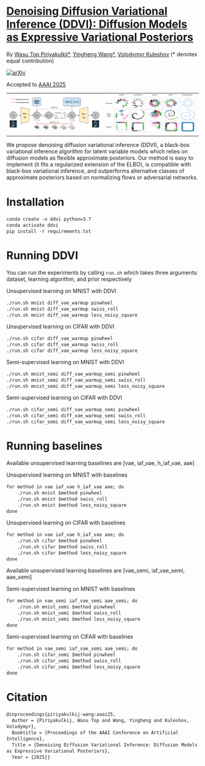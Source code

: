 # [Denoising Diffusion Variational Inference (DDVI): Diffusion Models as Expressive Variational Posteriors](https://arxiv.org/abs/2401.02739)

By [Wasu Top Piriyakulkij*](https://www.cs.cornell.edu/~wp237/), [Yingheng Wang*](https://isjakewong.github.io/), [Volodymyr Kuleshov](https://www.cs.cornell.edu/~kuleshov/) (* denotes equal contribution)

[![arXiv](https://img.shields.io/badge/arXiv-2401.02739-red.svg)](https://arxiv.org/abs/2401.02739)

Accepted to [AAAI 2025](https://aaai.org/conference/aaai/aaai-25/)


<table>
  <tr>
    <td align="center">
      <img src="imgs/ddvi.png" width="99%">
    </td>
    <td align="center">
      <img src="imgs/mnist_results.png" width="99%">
    </td>
  </tr>
</table>

We propose denoising diffusion variational inference (DDVI), a black-box variational inference algorithm for latent variable models which relies on diffusion models as flexible approximate posteriors. Our method is easy to implement (it fits a regularized extension of the ELBO), is compatible with black-box variational inference, and outperforms alternative classes of approximate posteriors based on normalizing flows or adversarial networks.

# Installation
```
conda create -n ddvi python=3.7
conda activate ddvi
pip install -r requirements.txt
```

# Running DDVI

You can run the experiments by calling `run.sh` which takes three arguments: dataset, learning algorithm, and prior respectively

Unsupervised learning on MNIST with DDVI
```
./run.sh mnist diff_vae_warmup pinwheel
./run.sh mnist diff_vae_warmup swiss_roll
./run.sh mnist diff_vae_warmup less_noisy_square
```

Unsupervised learning on CIFAR with DDVI
```
./run.sh cifar diff_vae_warmup pinwheel
./run.sh cifar diff_vae_warmup swiss_roll
./run.sh cifar diff_vae_warmup less_noisy_square
```

Semi-supervised learning on MNIST with DDVI
```
./run.sh mnist_semi diff_vae_warmup_semi pinwheel
./run.sh mnist_semi diff_vae_warmup_semi swiss_roll
./run.sh mnist_semi diff_vae_warmup_semi less_noisy_square
```

Semi-supervised learning on CIFAR with DDVI
```
./run.sh cifar_semi diff_vae_warmup_semi pinwheel
./run.sh cifar_semi diff_vae_warmup_semi swiss_roll
./run.sh cifar_semi diff_vae_warmup_semi less_noisy_square
```

# Running baselines

Available unsupervised learning baselines are [vae, iaf_vae, h_iaf_vae, aae]

Unsupervised learning on MNIST with baselines
```
for method in vae iaf_vae h_iaf_vae aae; do
    ./run.sh mnist $method pinwheel
    ./run.sh mnist $method swiss_roll
    ./run.sh mnist $method less_noisy_square
done
```

Unsupervised learning on CIFAR with baselines
```
for method in vae iaf_vae h_iaf_vae aae; do
    ./run.sh cifar $method pinwheel
    ./run.sh cifar $method swiss_roll
    ./run.sh cifar $method less_noisy_square
done
```

Available unsupervised learning baselines are [vae_semi, iaf_vae_semi, aae_semi]

Semi-supervised learning on MNIST with baselines
```
for method in vae_semi iaf_vae_semi aae_semi; do
    ./run.sh mnist_semi $method pinwheel
    ./run.sh mnist_semi $method swiss_roll
    ./run.sh mnist_semi $method less_noisy_square
done
```

Semi-supervised learning on CIFAR with baselines
```
for method in vae_semi iaf_vae_semi aae_semi; do
    ./run.sh cifar_semi $method pinwheel
    ./run.sh cifar_semi $method swiss_roll
    ./run.sh cifar_semi $method less_noisy_square
done
```

# Citation
```
@inproceedings{piriyakulkij-wang:aaai25,
  Author = {Piriyakulkij, Wasu Top and Wang, Yingheng and Kuleshov, Volodymyr},
  Booktitle = {Proceedings of the AAAI Conference on Artificial Intelligence},
  Title = {Denoising Diffusion Variational Inference: Diffusion Models as Expressive Variational Posteriors},
  Year = {2025}}
```